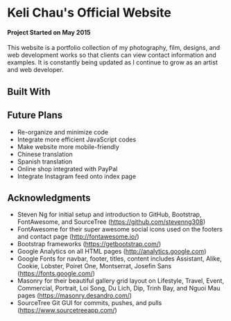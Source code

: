 # Keli Chau's Official Website

#### Project Started on May 2015

This website is a portfolio collection of my photography, film, designs, and web development works so that clients can view contact information and examples. It is constantly being updated as I continue to grow as an artist and web developer.

## Built With 

## Future Plans
+ Re-organize and minimize code
+ Integrate more efficient JavaScript codes
+ Make website more mobile-friendly
+ Chinese translation
+ Spanish translation
+ Online shop integrated with PayPal
+ Integrate Instagram feed onto index page

## Acknowledgments
+ Steven Ng for initial setup and introduction to GitHub, Bootstrap, FontAwesome, and SourceTree (https://github.com/stevenng308)
+ FontAwesome for their super awesome social icons used on the footers and contact page (http://fontawesome.io/)
+ Bootstrap frameworks (https://getbootstrap.com/)
+ Google Analytics on all HTML pages (http://analytics.google.com)
+ Google Fonts for navbar, footer, titles, content includes Assistant, Alike, Cookie, Lobster, Poiret One, Montserrat, Josefin Sans (https://fonts.google.com/)
+ Masonry for their beautiful gallery grid layout on Lifestyle, Travel, Event, Commercial, Portrait, Loi Song, Du Lich, Dip, Trinh Bay, and Nguoi Mau pages (https://masonry.desandro.com/)
+ SourceTree Git GUI for commits, pushes, and pulls (https://www.sourcetreeapp.com/)




